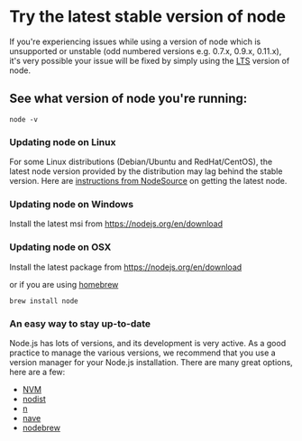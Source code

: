 <!--
title: 01 - Try the latest stable version of node
featured: true
-->

# Try the latest stable version of node

If you're experiencing issues while using a version of node which is unsupported or unstable (odd numbered versions e.g. 0.7.x, 0.9.x, 0.11.x), it's very possible your issue will be fixed by simply using the [LTS](https://github.com/nodejs/LTS) version of node.

## See what version of node you're running:

```
node -v
```

### Updating node on Linux

For some Linux distributions (Debian/Ubuntu and RedHat/CentOS), the latest node version provided by the distribution may lag behind the stable version.  Here are [instructions from NodeSource](https://github.com/nodesource/distributions) on getting the latest node.

### Updating node on Windows

Install the latest msi from <https://nodejs.org/en/download>

### Updating node on OSX

Install the latest package from <https://nodejs.org/en/download>

or if you are using [homebrew](http://brew.sh/)

```
brew install node
```

### An easy way to stay up-to-date

Node.js has lots of versions, and its development is very active. As a good practice to manage the various versions, we recommend that you use a version manager for your Node.js installation. There are many great options, here are a few:

+ [NVM](https://github.com/creationix/nvm)
+ [nodist](https://github.com/marcelklehr/nodist)
+ [n](https://github.com/tj/n)
+ [nave](https://github.com/isaacs/nave)
+ [nodebrew](https://github.com/hokaccha/nodebrew)
